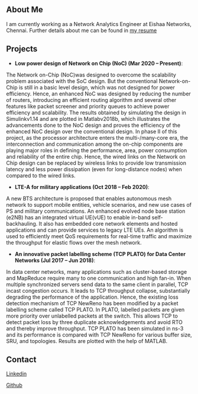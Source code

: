 ## About Me

I am currently working as a Network Analytics Engineer at Eishaa Networks, Chennai. Further details about me can be found in [my resume](https://github.com/Subathra19/Subathra19.github.io/blob/main/resume.pdf)

## Projects

- **Low power design of Network on Chip (NoC) (Mar 2020 – Present)**:

The Network on-Chip (NoC)was designed to overcome the scalability problem associated with the SoC design. But the conventional Network-on-Chip is still in a basic level design, which was not designed for power efficiency. Hence, an enhanced NoC was designed by reducing the number of routers, introducing an efficient routing algorithm and several other features like packet screener and priority queues to achieve power efficiency and scalability. The results obtained by simulating the design in Simulinkv1.14 and are plotted in Matlabv2018b, which illustrates the advancements done to the NoC design and proves the efficiency of the enhanced NoC design over the conventional design.
In phase II of this project, as the processor architecture enters the multi-/many-core era, the interconnection and communication among the on-chip components are playing major roles in defining the performance, area, power consumption and reliability of the entire chip. Hence, the wired links on the Network on Chip design can be replaced by wireless links to provide low transmission latency and less power dissipation (even for long-distance nodes) when compared to the wired links.

- **LTE-A for military applications (Oct 2018 – Feb 2020)**:

A new BTS architecture is proposed that enables autonomous mesh network to support mobile entities, vehicle scenarios, and new use cases of PS and military communications. An enhanced evolved node base station (e2NB) has an integrated virtual UE(vUE) to enable in-band self-backhauling. It also has embedded core network elements and hosted applications and can provide services to legacy LTE UEs. An algorithm is used to efficiently meet QoS requirements for real-time traffic and maximize the throughput for elastic flows over the mesh network.

- **An innovative packet labelling scheme (TCP PLATO) for Data Center Networks (Jul 2017 – Jun 2018)**:

In data center networks, many applications such as cluster-based storage and MapReduce require many to one communication and high fan-in. When multiple synchronized servers send data to the same client in parallel, TCP incast congestion occurs. It leads to TCP throughput collapse, substantially degrading the performance of the application. Hence, the existing loss detection mechanism of TCP NewReno has been modified by a packet labelling scheme called TCP PLATO. In PLATO, labelled packets are given more priority over unlabelled packets at the switch. This allows TCP to detect packet loss by three duplicate acknowledgements and avoid RTO and thereby improve throughput. TCP PLATO has been simulated in ns-3 and its performance is compared with TCP NewReno for various buffer size, SRU, and topologies. Results are plotted with the help of MATLAB.


## Contact
[Linkedin](https://www.linkedin.com/in/sri-subathra-devi-b-50735280/)

[Github](https://github.com/Subathra19)
